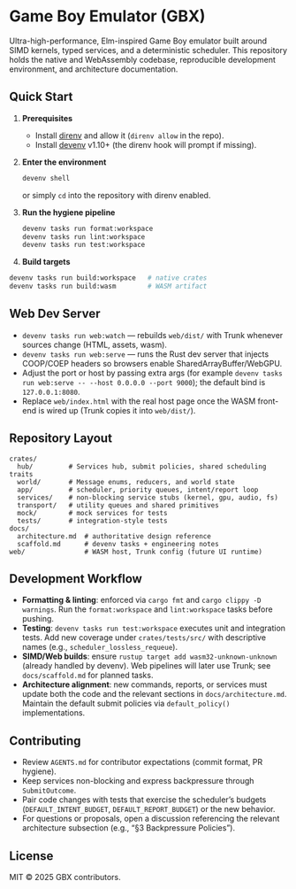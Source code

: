 # Game Boy Emulator (GBX)

Ultra-high-performance, Elm-inspired Game Boy emulator built around SIMD kernels, typed services, and a deterministic scheduler. This repository holds the native and WebAssembly codebase, reproducible development environment, and architecture documentation.

## Quick Start

1. **Prerequisites**  
   - Install [direnv](https://direnv.net/) and allow it (`direnv allow` in the repo).  
   - Install [devenv](https://devenv.sh/) v1.10+ (the direnv hook will prompt if missing).

2. **Enter the environment**  
   ```bash
   devenv shell
   ```
   or simply `cd` into the repository with direnv enabled.

3. **Run the hygiene pipeline**  
   ```bash
   devenv tasks run format:workspace
   devenv tasks run lint:workspace
   devenv tasks run test:workspace
   ```

4. **Build targets**  
 ```bash
 devenv tasks run build:workspace   # native crates
 devenv tasks run build:wasm        # WASM artifact
 ```

## Web Dev Server

- `devenv tasks run web:watch` — rebuilds `web/dist/` with Trunk whenever sources change (HTML, assets, wasm).
- `devenv tasks run web:serve` — runs the Rust dev server that injects COOP/COEP headers so browsers enable SharedArrayBuffer/WebGPU.
- Adjust the port or host by passing extra args (for example `devenv tasks run web:serve -- --host 0.0.0.0 --port 9000`); the default bind is `127.0.0.1:8080`.
- Replace `web/index.html` with the real host page once the WASM front-end is wired up (Trunk copies it into `web/dist/`).

## Repository Layout

```
crates/
  hub/         # Services hub, submit policies, shared scheduling traits
  world/       # Message enums, reducers, and world state
  app/         # scheduler, priority queues, intent/report loop
  services/    # non-blocking service stubs (kernel, gpu, audio, fs)
  transport/   # utility queues and shared primitives
  mock/        # mock services for tests
  tests/       # integration-style tests
docs/
  architecture.md  # authoritative design reference
  scaffold.md      # devenv tasks + engineering notes
web/               # WASM host, Trunk config (future UI runtime)
```

## Development Workflow

- **Formatting & linting**: enforced via `cargo fmt` and `cargo clippy -D warnings`. Run the `format:workspace` and `lint:workspace` tasks before pushing.
- **Testing**: `devenv tasks run test:workspace` executes unit and integration tests. Add new coverage under `crates/tests/src/` with descriptive names (e.g., `scheduler_lossless_requeue`).
- **SIMD/Web builds**: ensure `rustup target add wasm32-unknown-unknown` (already handled by devenv). Web pipelines will later use Trunk; see `docs/scaffold.md` for planned tasks.
- **Architecture alignment**: new commands, reports, or services must update both the code and the relevant sections in `docs/architecture.md`. Maintain the default submit policies via `default_policy()` implementations.

## Contributing

- Review `AGENTS.md` for contributor expectations (commit format, PR hygiene).
- Keep services non-blocking and express backpressure through `SubmitOutcome`.
- Pair code changes with tests that exercise the scheduler’s budgets (`DEFAULT_INTENT_BUDGET`, `DEFAULT_REPORT_BUDGET`) or the new behavior.
- For questions or proposals, open a discussion referencing the relevant architecture subsection (e.g., “§3 Backpressure Policies”).

## License

MIT © 2025 GBX contributors.
